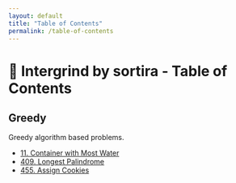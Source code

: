 ```yaml
---
layout: default
title: "Table of Contents"
permalink: /table-of-contents
---
```


# 📘 Intergrind by sortira - Table of Contents

## Greedy 

Greedy algorithm based problems.

- [11. Container with Most Water](https://sortira.github.io/intergrind/greedy/container-with-most-water)
- [409. Longest Palindrome](https://sortira.github.io/intergrind/greedy/longest-palindrome)
- [455. Assign Cookies](https://sortira.github.io/intergrind/greedy/assign-cookies)


